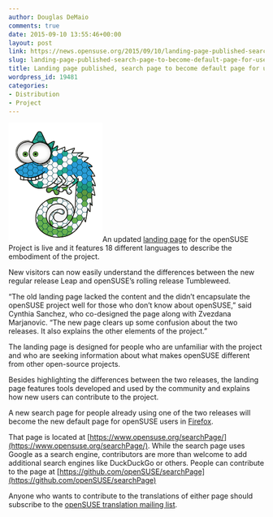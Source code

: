 ```yaml
---
author: Douglas DeMaio
comments: true
date: 2015-09-10 13:55:46+00:00
layout: post
link: https://news.opensuse.org/2015/09/10/landing-page-published-search-page-to-become-default-page-for-users/
slug: landing-page-published-search-page-to-become-default-page-for-users
title: Landing page published, search page to become default page for users
wordpress_id: 19481
categories:
- Distribution
- Project
---
```


[![Screen Shot 2015-09-10 at 15.46.06 copy](/wp-content/uploads/2015/09/Screen-Shot-2015-09-10-at-15.46.06-copy.png)](/wp-content/uploads/2015/09/Screen-Shot-2015-09-10-at-15.46.06-copy.png)An updated [landing page](https://www.opensuse.org) for the openSUSE Project is live and it features 18 different languages to describe the embodiment of the project.

New visitors can now easily understand the differences between the new regular release Leap and openSUSE’s rolling release Tumbleweed.

“The old landing page lacked the content and the didn’t encapsulate the openSUSE project well for those who don’t know about openSUSE,” said Cynthia Sanchez, who co-designed the page along with Zvezdana Marjanovic. “The new page clears up some confusion about the two releases. It also explains the other elements of the project.”

The landing page is designed for people who are unfamiliar with the project and who are seeking information about what makes openSUSE different from other open-source projects.

Besides highlighting the differences between the two releases, the landing page features tools developed and used by the community and explains how new users can contribute to the project.

A new search page for people already using one of the two releases will become the new default page for openSUSE users in [Firefox](https://www.mozilla.org/en-US/firefox/products/).

That page is located at [https://www.opensuse.org/searchPage/](https://www.opensuse.org/searchPage/). While the search page uses Google as a search engine, contributors are more than welcome to add additional search engines like DuckDuckGo or others. People can contribute to the page at [https://github.com/openSUSE/searchPage](https://github.com/openSUSE/searchPage)

Anyone who wants to contribute to the translations of either page should subscribe to the [openSUSE translation mailing list](//lists.opensuse.org).


